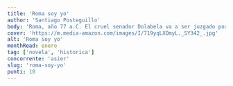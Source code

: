 ```yaml
---
title: 'Roma soy yo'
author: 'Santiago Posteguillo'
body: 'Roma, año 77 a.C. El cruel senador Dolabela va a ser juzgado por corrupción, pero ha contratado a los mejores abogados, ha comprado al jurado y, además, es conocido por usar la violencia contra todos los que se enfrentan a él. Nadie se atreve a ser el fiscal, hasta que de pronto, contra todo pronóstico, un joven patricio de tan solo veintitrés años acepta llevar la acusación, defender al pueblo de Roma y desafiar el poder de las élites. El nombre del desconocido abogado es Cayo Julio César.'
cover: 'https://m.media-amazon.com/images/I/719yqLXOmyL._SY342_.jpg'
alt: 'Roma soy yo'
monthRead: enero
tag: ['novela', 'historica']
concorrente: 'asier'
slug: 'roma-soy-yo'
punti: 10
---
```

